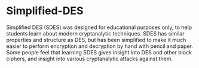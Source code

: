 # Simplified-DES
Simplified DES (SDES) was designed for educational purposes only, to help students learn about modern cryptanalytic techniques. SDES has similar properties and structure as DES, but has been simplified to make it much easier to perform encryption and decryption by hand with pencil and paper. Some people feel that learning SDES gives insight into DES and other block ciphers, and insight into various cryptanalytic attacks against them.
